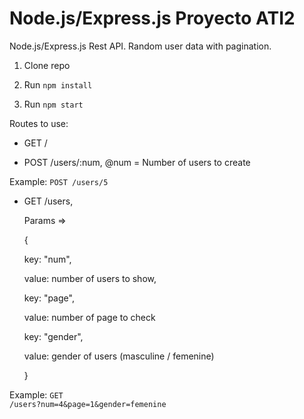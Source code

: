 # Node.js/Express.js Proyecto ATI2
Node.js/Express.js Rest API.
Random user data with pagination.  

1. Clone repo

2. Run <code>npm install</code>

3. Run <code>npm start</code>


Routes to use:

- GET /

- POST /users/:num, @num = Number of users to create
 
 Example: <code>POST /users/5</code>

- GET /users,

   Params => 

    {



     key: "num",

     value: number of users to show, 
    
                      
          


     key: "page",
                           
     value: number of page to check


           


     key: "gender",

     value: gender of users (masculine / femenine)

    }

 Example: <code>GET /users?num=4&page=1&gender=femenine</code>

